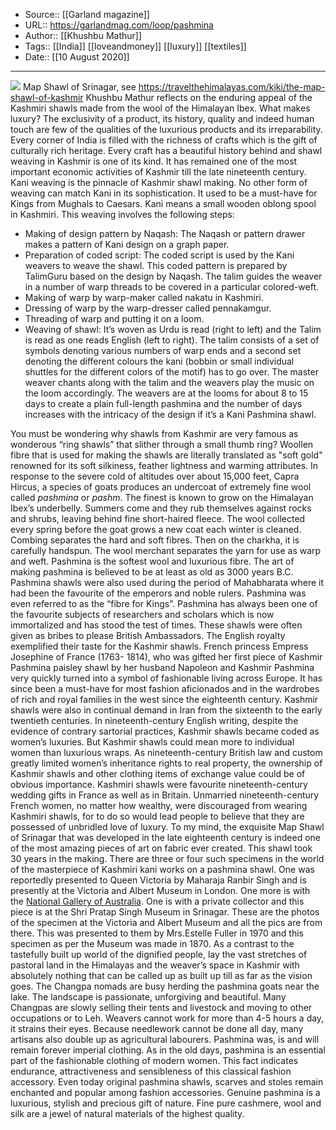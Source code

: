 ﻿
  * Source:: [[Garland magazine]]
  * URL:: https://garlandmag.com/loop/pashmina
  * Author:: [[Khushbu Mathur]]
  * Tags:: [[India]] [[loveandmoney]] [[luxury]] [[textiles]]
  * Date:: [[10 August 2020]]


* * *
![](https://garlandmag.com/wp-content/uploads/2020/08/map-shawl-kashmir-809x1024.jpg)
Map Shawl of Srinagar, see https://travelthehimalayas.com/kiki/the-map-shawl-of-kashmir
Khushbu Mathur reflects on the enduring appeal of the Kashmiri shawls made from the wool of the Himalayan Ibex.
What makes luxury? The exclusivity of a product, its history, quality and indeed human touch are few of the qualities of the luxurious products and its irreparability.
Every corner of India is filled with the richness of crafts which is the gift of culturally rich heritage. Every craft has a beautiful history behind and shawl weaving in Kashmir is one of its kind. It has remained one of the most important economic activities of Kashmir till the late nineteenth century. Kani weaving is the pinnacle of Kashmir shawl making. No other form of weaving can match Kani in its sophistication. It used to be a must-have for Kings from Mughals to Caesars.
Kani means a small wooden oblong spool in Kashmiri. This weaving involves the following steps:
  * Making of design pattern by Naqash: The Naqash or pattern drawer makes a pattern of Kani design on a graph paper.
  * Preparation of coded script: The coded script is used by the Kani weavers to weave the shawl. This coded pattern is prepared by TalimGuru based on the design by Naqash. The talim guides the weaver in a number of warp threads to be covered in a particular colored-weft.
  * Making of warp by warp-maker called nakatu in Kashmiri.
  * Dressing of warp by the warp-dresser called pennakamgur.
  * Threading of warp and putting it on a loom.
  * Weaving of shawl: It’s woven as Urdu is read (right to left) and the Talim is read as one reads English (left to right). The talim consists of a set of symbols denoting various numbers of warp ends and a second set denoting the different colours the kani (bobbin or small individual shuttles for the different colors of the motif) has to go over. The master weaver chants along with the talim and the weavers play the music on the loom accordingly. The weavers are at the looms for about 8 to 15 days to create a plain full-length pashmina and the number of days increases with the intricacy of the design if it’s a Kani Pashmina shawl.


You must be wondering why shawls from Kashmir are very famous as wonderous “ring shawls” that slither through a small thumb ring?
Woollen fibre that is used for making the shawls are literally translated as "soft gold" renowned for its soft silkiness, feather lightness and warming attributes. In response to the severe cold of altitudes over about 15,000 feet, Capra Hircus, a species of goats produces an undercoat of extremely fine wool called _pashmina_ or _pashm_. The finest is known to grow on the Himalayan Ibex’s underbelly. Summers come and they rub themselves against rocks and shrubs, leaving behind fine short-haired fleece. The wool collected every spring before the goat grows a new coat each winter is cleaned. Combing separates the hard and soft fibres. Then on the charkha, it is carefully handspun. The wool merchant separates the yarn for use as warp and weft.
Pashmina is the softest wool and luxurious fibre. The art of making pashmina is believed to be at least as old as 3000 years B.C. Pashmina shawls were also used during the period of Mahabharata where it had been the favourite of the emperors and noble rulers. Pashmina was even referred to as the “fibre for Kings”.
Pashmina has always been one of the favourite subjects of researchers and scholars which is now immortalized and has stood the test of times. These shawls were often given as bribes to please British Ambassadors. The English royalty exemplified their taste for the Kashmir shawls.
French princess Empress Josephine of France (1763- 1814), who was gifted her first piece of Kashmir Pashmina paisley shawl by her husband Napoleon and Kashmir Pashmina very quickly turned into a symbol of fashionable living across Europe. It has since been a must-have for most fashion aficionados and in the wardrobes of rich and royal families in the west since the eighteenth century.
Kashmir shawls were also in continual demand in Iran from the sixteenth to the early twentieth centuries.
In nineteenth-century English writing, despite the evidence of contrary sartorial practices, Kashmir shawls became coded as women’s luxuries.
But Kashmir shawls could mean more to individual women than luxurious wraps. As nineteenth-century British law and custom greatly limited women’s inheritance rights to real property, the ownership of Kashmir shawls and other clothing items of exchange value could be of obvious importance.
Kashmiri shawls were favourite nineteenth-century wedding gifts in France as well as in Britain. Unmarried nineteenth-century French women, no matter how wealthy, were discouraged from wearing Kashmiri shawls, for to do so would lead people to believe that they are possessed of unbridled love of luxury.
To my mind, the exquisite Map Shawl of Srinagar that was developed in the late eighteenth century is indeed one of the most amazing pieces of art on fabric ever created. This shawl took 30 years in the making. There are three or four such specimens in the world of the masterpiece of Kashmiri kani works on a pashmina shawl.
One was reportedly presented to Queen Victoria by Maharaja Ranbir Singh and is presently at the Victoria and Albert Museum in London. One more is with the [National Gallery of Australia](https://artsearch.nga.gov.au/detail.cfm?irn=157377). One is with a private collector and this piece is at the Shri Pratap Singh Museum in Srinagar.
These are the photos of the specimen at the Victoria and Albert Museum and all the pics are from there. This was presented to them by Mrs.Estelle Fuller in 1970 and this specimen as per the Museum was made in 1870.
As a contrast to the tastefully built up world of the dignified people, lay the vast stretches of pastoral land in the Himalayas and the weaver’s space in Kashmir with absolutely nothing that can be called up as built up till as far as the vision goes. The Changpa nomads are busy herding the pashmina goats near the lake. The landscape is passionate, unforgiving and beautiful. Many Changpas are slowly selling their tents and livestock and moving to other occupations or to Leh.
Weavers cannot work for more than 4-5 hours a day, it strains their eyes. Because needlework cannot be done all day, many artisans also double up as agricultural labourers.
Pashmina was, is and will remain forever imperial clothing. As in the old days, pashmina is an essential part of the fashionable clothing of modern women. This fact indicates endurance, attractiveness and sensibleness of this classical fashion accessory. Even today original pashmina shawls, scarves and stoles remain enchanted and popular among fashion accessories. Genuine pashmina is a luxurious, stylish and precious gift of nature. Fine pure cashmere, wool and silk are a jewel of natural materials of the highest quality.
